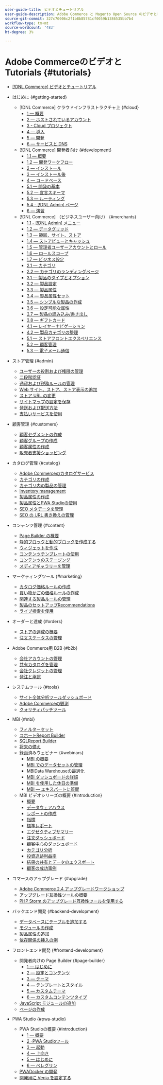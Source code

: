 ```yaml
---
user-guide-title: ビデオとチュートリアル
user-guide-description: Adobe Commerce と Magento Open Source のビデオとチュートリアルのコレクションです。
source-git-commit: 327c70006c2f1b8b85781cf0059b1386535bb7b4
workflow-type: tm+mt
source-wordcount: '483'
ht-degree: 3%

---
```



# Adobe CommerceのビデオとTutorials {#tutorials}

+ [[!DNL Commerce] ビデオとチュートリアル](overview.md)

+ はじめに {#getting-started}
   + [!DNL Commerce] クラウドインフラストラクチャ上 {#cloud}
      + [1 — 概要](./cloud/1-overview.md)
      + [2 — ホストされているアカウント](./cloud/2-accounts.md)
      + [3 - Cloud プロジェクト](./cloud/3-projects.md)
      + [4 — 導入](./cloud/4-deployment.md)
      + [5 — 開発](./cloud/5-dev-config.md)
      + [6 — サービスと DNS](./cloud/6-launch.md)
   + [!DNL Commerce] 開発者向け {#development}
      + [1.1 — 概要](./developer/backend-1-1-overview.md)
      + [1.2 — 開発ワークフロー](./developer/backend-1-2-workflow.md)
      + [2 — インストール](./developer/backend-2-install.md)
      + [3 — インストール後](./developer/backend-3-post-install.md)
      + [4 — コードベース](./developer/backend-4-code-base.md)
      + [5.1 — 開発の基本](./developer/backend-5-1-dev-basics.md)
      + [5.2 — 宣言スキーマ](./developer/backend-5-2-declarative-schema.md)
      + [5.3 — ルーティング](./developer/backend-5-3-routing.md)
      + [5.4 - [!DNL Admin] ページ](./developer/backend-5-4-admin-page.md)
      + [6 — 演習](./developer/backend-6-practice.md)
   + [!DNL Commerce] （ビジネスユーザー向け） {#merchants}
      + [1.1 - [!DNL Admin] メニュー](./merchant/introduction/1-1-menus.md)
      + [1.2 — データグリッド](./merchant/introduction/1-2-data-grids.md)
      + [1.3 — 範囲、サイト、ストア](./merchant/introduction/1-3-apps-scopes-sites-stores.md)
      + [1.4 — ストアビューとキャッシュ](./merchant/introduction/1-4-store-views-cache.md)
      + [1.5 — 管理者ユーザーアカウントとロール](./merchant/introduction/1-5-users-roles.md)
      + [1.6 — ロールスコープ](./merchant/introduction/1-6-role-scopes.md)
      + [1.7 — ビジネス設定](./merchant/introduction/1-7-business-settings.md)
      + [2.1 — カテゴリ](./merchant/introduction/2-1-categories.md)
      + [2.2 — カテゴリのランディングページ](./merchant/introduction/2-2-category-landing-page.md)
      + [3.1 — 製品のタイプとオプション](./merchant/introduction/3-1-product-types-options.md)
      + [3.2 — 製品設定](./merchant/introduction/3-2-product-settings.md)
      + [3.3 — 製品属性](./merchant/introduction/3-3-product-attributes.md)
      + [3.4 — 製品属性セット](./merchant/introduction/3-4-product-attribute-sets.md)
      + [3.5 — シンプルな製品の作成](./merchant/introduction/3-5-create-simple-product.md)
      + [3.6 — 設定可能な属性](./merchant/introduction/3-6-configurable-attributes.md)
      + [3.7 — 製品の読み込み/書き出し](./merchant/introduction/3-7-import-export-products.md)
      + [3.8 — ギフトカード](./merchant/introduction/3-8-gift-cards.md)
      + [4.1 — レイヤーナビゲーション](./merchant/introduction/4-1-layered-navigation.md)
      + [4.2 — 製品カテゴリの整理](./merchant/introduction/4-2-arrange-product-categories.md)
      + [5.1 — ストアフロントエクスペリエンス](./merchant/introduction/5-1-storefront-experience.md)
      + [5.2 — 顧客管理](./merchant/introduction/5-2-customer-management.md)
      + [5.3 — 電子メール通信](./merchant/introduction/5-3-store-communications.md)

+ ストア管理 {#admin}
   + [ユーザーの役割および権限の管理](./merchant/users-roles-permissions.md)
   + [二段階認証](./merchant/two-factor-authentication.md)
   + [通貨および税務ルールの管理](./merchant/currency-tax-rules.md)
   + [Web サイト、ストア、ストア表示の追加](./merchant/add-websites-stores-views.md)
   + [ストア URL の変更](./merchant/change-store-url.md)
   + [サイトマップの設定を保存](./merchant/site-map-setup.md)
   + [発送および配送方法](./merchant/shipping-delivery.md)
   + [支払いサービスを使用](./merchant/payment-services.md)

+ 顧客管理 {#customers}
   + [顧客セグメントの作成](./merchant/customer-segments.md)
   + [顧客グループの作成](./merchant/customer-groups.md)
   + [顧客属性の作成](./merchant/customer-attributes.md)
   + [販売者支援ショッピング](./merchant/seller-assisted-shopping.md)

+ カタログ管理 {#catalog}
   + [Adobe Commerceのカタログサービス](./merchant/catalog-service.md)
   + [カテゴリの作成](./merchant/category-create.md)
   + [カテゴリ内の製品の管理](./merchant/category-products.md)
   + [Inventory management](./merchant/inventory-management.md)
   + [製品属性の作成](./merchant/product-attributes-create.md)
   + [製品属性とPWA Studioの使用](./merchant/product-attributes-pwa.md)
   + [SEO メタデータを管理](./merchant/seo-metadata.md)
   + [SEO の URL 書き換えの管理](./merchant/seo-url-rewrites.md)

+ コンテンツ管理 {#content}
   + [Page Builder の概要](./merchant/page-builder-overview.md)
   + [静的ブロックと動的ブロックを作成する](./merchant/static-dynamic-blocks.md)
   + [ウィジェットを作成](./merchant/widgets.md)
   + [コンテンツテンプレートの使用](./merchant/content-templates.md)
   + [コンテンツのステージング](./merchant/content-staging.md)
   + [メディアギャラリーを管理](./merchant/media-gallery.md)

+ マーケティングツール {#marketing}
   + [カタログ価格ルールの作成](./merchant/catalog-price-rules.md)
   + [買い物かごの価格ルールの作成](./merchant/cart-price-rules.md)
   + [関連する製品ルールの管理](./merchant/related-product-rules.md)
   + [製品のセットアップRecommendations](./merchant/product-recommendations.md)
   + [ライブ検索を使用](./merchant/live-search.md)

+ オーダーと達成 {#orders}
   + [ストアの達成の概要](./merchant/store-fulfillment.md)
   + [注文ステータスの管理](./merchant/order-status.md)

+ Adobe Commerce用 B2B {#b2b}
   + [会社アカウントの管理](./merchant/b2b/company-accounts.md)
   + [共有カタログを管理](./merchant/b2b/shared-catalogs.md)
   + [会社クレジットの管理](./merchant/b2b/company-credit.md)
   + [発注と承認](./merchant/b2b/purchase-orders.md)

+ システムツール {#tools}
   + [サイト全体分析ツールダッシュボード](./tools/site-wide-analysis-tool.md)
   + [Adobe Commerceの観測](./tools/observation-tool.md)
   + [クォリティパッチツール](./tools/quality-patch-tool.md)

+ MBI {#mbi}
   + [フィルターセット](./merchant/business-intelligence/filter-sets.md)
   + [コホートReport Builder](./merchant/business-intelligence/cohort-report-builder.md)
   + [SQLReport Builder](./merchant/business-intelligence/sql-report-builder.md)
   + [将来の備え](./merchant/business-intelligence/prepare-for-future.md)
   + 録画済みウェビナー {#webinars}
      + [MBI の概要](https://experienceleague.adobe.com/docs/commerce-events/events/mbi/2021/getting-started.html)
      + [MBI でのデータセットの管理](https://experienceleague.adobe.com/docs/commerce-events/events/mbi/2022/manage-data-sets.html)
      + [MBIData Warehouseの最適化](https://experienceleague.adobe.com/docs/commerce-events/events/mbi/2021/optimize-data-warehouse.html)
      + [MBI ダッシュボードの詳細](https://experienceleague.adobe.com/docs/commerce-events/events/mbi/2021/dashboards-deep-dive.html)
      + [MBI を使用した休日の準備](https://experienceleague.adobe.com/docs/commerce-events/events/mbi/2021/holiday-readiness.html)
      + [MBI — エキスパートに質問](https://experienceleague.adobe.com/docs/commerce-events/events/mbi/2021/ask-expert.html)
   + MBI ビデオシリーズの概要 {#introduction}
      + [概要](./merchant/business-intelligence/1-overview.md)
      + [データウェアハウス](./merchant/business-intelligence/2-data-warehousing.md)
      + [レポートの作成](./merchant/business-intelligence/3-build-reports.md)
      + [指標](./merchant/business-intelligence/4-metrics.md)
      + [標準レポート](./merchant/business-intelligence/5-standard-reports.md)
      + [エグゼクティブサマリー](./merchant/business-intelligence/6-executive-summary-dashboard.md)
      + [注文ダッシュボード](./merchant/business-intelligence/7-orders-dashboard.md)
      + [顧客中心のダッシュボード](./merchant/business-intelligence/8-customer-focused-dashboards.md)
      + [カテゴリ分析](./merchant/business-intelligence/9-category-analysis.md)
      + [投資追跡利益率](./merchant/business-intelligence/10-roi-tracking.md)
      + [結果の共有とデータのエクスポート](./merchant/business-intelligence/11-share-results-export-data.md)
      + [顧客の成功事例](./merchant/business-intelligence/12-customer-success.md)

+ コマースのアップグレード {#upgrade}
   + [Adobe Commerce 2.4 アップグレードワークショップ](./upgrade/2.4-upgrade-workshop.md)
   + [アップグレード互換性ツールの概要](./upgrade/upgrade-compatibility-tool-overview.md)
   + [PHP Storm のアップグレード互換性ツールを使用する](./upgrade/uct-phpstorm.md)

+ バックエンド開発 {#backend-development}
   + [データベースにテーブルを追加する](./developer/add-new-db-table.md)
   + [モジュールの作成](./developer/create-module.md)
   + [製品属性の追加](./developer/add-product-attribute.md)
   + [依存関係の挿入の例](./developer/dependency-injection.md)

+ フロントエンド開発 {#frontend-development}
   + 開発者向けの Page Builder {#page-builder}
      + [1 — はじめに](./developer/page-builder/1-intro-case-studies.md)
      + [2 — 設定とコンテンツ](./developer/page-builder/2-config-create-content.md)
      + [3 — テーマ](./developer/page-builder/3-themes.md)
      + [4 — テンプレートとスタイル](./developer/page-builder/4-admin-templates-apply-styles.md)
      + [5 — カスタムテーマ](./developer/page-builder/5-customize-theme.md)
      + [6 — カスタムコンテンツタイプ](./developer/page-builder/6-custom-content-types.md)
   + [JavaScript モジュールの追加](./developer/add-javascript-module.md)
   + [ページの作成](./developer/create-new-page.md)

+ PWA Studio {#pwa-studio}
   + PWA Studioの概要 {#introduction}
      + [1 — 概要](./pwa/introduction/1-overview.md)
      + [2 -PWA Studioツール](./pwa/introduction/2-pwa-studio-tools.md)
      + [3 — 起動](./pwa/introduction/3-launch.md)
      + [4 — 上向き](./pwa/introduction/4-upward.md)
      + [5 — はじめに](./pwa/introduction/5-getting-started.md)
      + [6 — ペレグリン](./pwa/introduction/6-peregrine.md)
   + [PWADocker の開発](./pwa/pwa-docker-development.md)
   + [開発用に Venia を設定する](./pwa/set-up-venia-for-dev.md)
